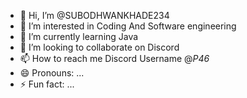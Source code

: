 - 👋 Hi, I’m @SUBODHWANKHADE234
- 👀 I’m interested in Coding And Software engineering
- 🌱 I’m currently learning Java
- 💞️ I’m looking to collaborate on Discord 
- 📫 How to reach me Discord Username @_P46_
- 😄 Pronouns: ...
- ⚡ Fun fact: ...

<!---
SUBODHWANKHADE234/SUBODHWANKHADE234 is a ✨ special ✨ repository because its `README.md` (this file) appears on your GitHub profile.
You can click the Preview link to take a look at your changes.
--->
